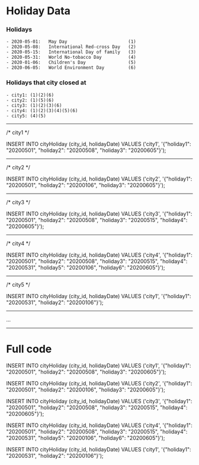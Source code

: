 # Holiday Data

### Holidays

	- 2020-05-01:   May Day                       (1)
	- 2020-05-08:   International Red-cross Day   (2)
	- 2020-05-15:   International Day of family   (3)
	- 2020-05-31:   World No-tobacco Day          (4)
	- 2020-01-06:   Children's Day                (5)
	- 2020-06-05:   World Environment Day         (6)

### Holidays that city closed at
	
	- city1: (1)(2)(6)
	- city2: (1)(5)(6)
	- city3: (1)(2)(3)(6)
	- city4: (1)(2)(3)(4)(5)(6)
	- city5: (4)(5)
___

/* city1 */

INSERT INTO cityHoliday (city_id, holidayDate) VALUES ('city1', '{"holiday1": "20200501", "holiday2": "20200508", "holiday3": "20200605"}');
___

/* city2 */

INSERT INTO cityHoliday (city_id, holidayDate) VALUES ('city2', '{"holiday1": "20200501", "holiday2": "20200106", "holiday3": "20200605"}');
___

/* city3 */

INSERT INTO cityHoliday (city_id, holidayDate) VALUES ('city3', '{"holiday1": "20200501", "holiday2": "20200508", "holiday3": "20200515", "holiday4": "20200605"}');
___

/* city4 */

INSERT INTO cityHoliday (city_id, holidayDate) VALUES ('city4', '{"holiday1": "20200501", "holiday2": "20200508", "holiday3": "20200515", "holiday4": "20200531", "holiday5": "20200106", "holiday6": "20200605"}');
___

/* city5 */

INSERT INTO cityHoliday (city_id, holidayDate) VALUES ('city1', '{"holiday1": "20200531", "holiday2": "20200106"}');
___
...
___
# Full code

INSERT INTO cityHoliday (city_id, holidayDate) VALUES ('city1', '{"holiday1": "20200501", "holiday2": "20200508", "holiday3": "20200605"}');

INSERT INTO cityHoliday (city_id, holidayDate) VALUES ('city2', '{"holiday1": "20200501", "holiday2": "20200106", "holiday3": "20200605"}');

INSERT INTO cityHoliday (city_id, holidayDate) VALUES ('city3', '{"holiday1": "20200501", "holiday2": "20200508", "holiday3": "20200515", "holiday4": "20200605"}');

INSERT INTO cityHoliday (city_id, holidayDate) VALUES ('city4', '{"holiday1": "20200501", "holiday2": "20200508", "holiday3": "20200515", "holiday4": "20200531", "holiday5": "20200106", "holiday6": "20200605"}');

INSERT INTO cityHoliday (city_id, holidayDate) VALUES ('city1', '{"holiday1": "20200531", "holiday2": "20200106"}');